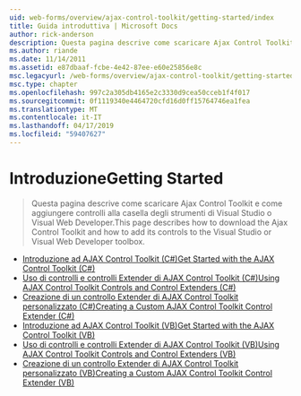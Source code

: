 ```yaml
---
uid: web-forms/overview/ajax-control-toolkit/getting-started/index
title: Guida introduttiva | Microsoft Docs
author: rick-anderson
description: Questa pagina descrive come scaricare Ajax Control Toolkit e come aggiungere controlli alla casella degli strumenti di Visual Studio o Visual Web Developer.
ms.author: riande
ms.date: 11/14/2011
ms.assetid: e87dbaaf-fcbe-4e42-87ee-e60e25856e8c
msc.legacyurl: /web-forms/overview/ajax-control-toolkit/getting-started
msc.type: chapter
ms.openlocfilehash: 997c2a305db4165e2c3330d9cea50cceb1f4f017
ms.sourcegitcommit: 0f1119340e4464720cfd16d0ff15764746ea1fea
ms.translationtype: MT
ms.contentlocale: it-IT
ms.lasthandoff: 04/17/2019
ms.locfileid: "59407627"
---
```

# <a name="getting-started"></a><span data-ttu-id="8645b-103">Introduzione</span><span class="sxs-lookup"><span data-stu-id="8645b-103">Getting Started</span></span>

> <span data-ttu-id="8645b-104">Questa pagina descrive come scaricare Ajax Control Toolkit e come aggiungere controlli alla casella degli strumenti di Visual Studio o Visual Web Developer.</span><span class="sxs-lookup"><span data-stu-id="8645b-104">This page describes how to download the Ajax Control Toolkit and how to add its controls to the Visual Studio or Visual Web Developer toolbox.</span></span>


- [<span data-ttu-id="8645b-105">Introduzione ad AJAX Control Toolkit (C#)</span><span class="sxs-lookup"><span data-stu-id="8645b-105">Get Started with the AJAX Control Toolkit (C#)</span></span>](get-started-with-the-ajax-control-toolkit-cs.md)
- [<span data-ttu-id="8645b-106">Uso di controlli e controlli Extender di AJAX Control Toolkit (C#)</span><span class="sxs-lookup"><span data-stu-id="8645b-106">Using AJAX Control Toolkit Controls and Control Extenders (C#)</span></span>](using-ajax-control-toolkit-controls-and-control-extenders-cs.md)
- [<span data-ttu-id="8645b-107">Creazione di un controllo Extender di AJAX Control Toolkit personalizzato (C#)</span><span class="sxs-lookup"><span data-stu-id="8645b-107">Creating a Custom AJAX Control Toolkit Control Extender (C#)</span></span>](creating-a-custom-ajax-control-toolkit-control-extender-cs.md)
- [<span data-ttu-id="8645b-108">Introduzione ad AJAX Control Toolkit (VB)</span><span class="sxs-lookup"><span data-stu-id="8645b-108">Get Started with the AJAX Control Toolkit (VB)</span></span>](get-started-with-the-ajax-control-toolkit-vb.md)
- [<span data-ttu-id="8645b-109">Uso di controlli e controlli Extender di AJAX Control Toolkit (VB)</span><span class="sxs-lookup"><span data-stu-id="8645b-109">Using AJAX Control Toolkit Controls and Control Extenders (VB)</span></span>](using-ajax-control-toolkit-controls-and-control-extenders-vb.md)
- [<span data-ttu-id="8645b-110">Creazione di un controllo Extender di AJAX Control Toolkit personalizzato (VB)</span><span class="sxs-lookup"><span data-stu-id="8645b-110">Creating a Custom AJAX Control Toolkit Control Extender (VB)</span></span>](creating-a-custom-ajax-control-toolkit-control-extender-vb.md)
